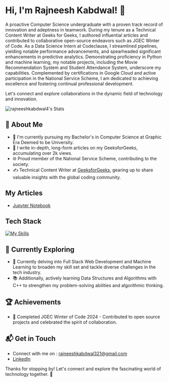 # Hi, I'm Rajneesh Kabdwal! 👋

A proactive Computer Science undergraduate with a proven track record of innovation and adeptness in teamwork. During my tenure as a Technical Content Writer at Geeks for Geeks, I authored influential articles and contributed to collaborative open-source endeavors such as JGEC Winter of Code. As a Data Science Intern at Codeclause, I streamlined pipelines, yielding notable performance advancements, and spearheaded significant enhancements in predictive analytics. Demonstrating proficiency in Python and machine learning, my notable projects, including the Movie Recommendation System and Student Attendance System, underscore my capabilities. Complemented by certifications in Google Cloud and active participation in the National Service Scheme, I am dedicated to achieving excellence and fostering continual professional development.

Let's connect and explore collaborations in the dynamic field of technology and innovation.

![rajneeshkabdwal4's Stats](https://github-readme-stats.vercel.app/api?username=rajneeshkabdwal4&theme=vue-dark&show_icons=true&hide_border=true&count_private=true)

## 🚀 About Me

- 🔭 I'm currently pursuing my Bachelor's in Computer Science at Graphic Era Deemed to be University.
- 📝 I write in-depth, long-form articles on my GeeksforGeeks, accumulating over 2k views.
- 🌐 Proud member of the National Service Scheme, contributing to the society.
- ✍️ Technical Content Writer at [GeeksforGeeks](https://www.geeksforgeeks.org/), gearing up to share valuable insights with the global coding community.

## My Articles
- [Jupyter Notebook](https://www.geeksforgeeks.org/jupyter-notebook/)


## Tech Stack
[![My Skills](https://skillicons.dev/icons?i=js,html,css,cpp,c,anaconda,dart,discord,flutter,git,tensorflow)](https://skillicons.dev)

## 🌱 Currently Exploring

- 🚀 Currently delving into Full Stack Web Development and Machine Learning to broaden my skill set and tackle diverse challenges in the tech industry.
- 📚 Additionally, actively learning Data Structures and Algorithms with C++ to strengthen my problem-solving abilities and algorithmic thinking.

 ## 🏆 Achievements

- 🌟 Completed JGEC Winter of Code 2024 - Contributed to open source projects and celebrated the spirit of collaboration.


## 📬 Get in Touch

- Connect with me on : rajneeshkabdwal321@gmail.com
- [LinkedIn](https://www.linkedin.com/in/rajneeshkabdwal/)

Thanks for stopping by! Let's connect and explore the fascinating world of technology together. 🚀


